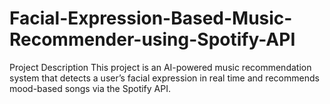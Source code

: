 # Facial-Expression-Based-Music-Recommender-using-Spotify-API
Project Description  This project is an AI-powered music recommendation system that detects a user’s facial expression in real time and recommends mood-based songs via the Spotify API.
